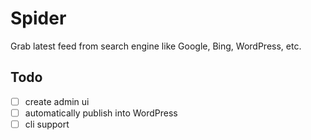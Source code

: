 # Spider

Grab latest feed from search engine like Google, Bing, WordPress, etc.

## Todo
- [ ] create admin ui
- [ ] automatically publish into WordPress
- [ ] cli support

